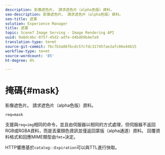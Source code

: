 ```yaml
---
description: 影像遮色片。 請求遮色片（alpha色版）資料。
seo-description: 影像遮色片。 請求遮色片（alpha色版）資料。
seo-title: 遮罩
solution: Experience Manager
title: 遮罩
topic: Scene7 Image Serving - Image Rendering API
uuid: 9a8dc4bc-0757-45d2-adfe-d4bd69b4efa9
translation-type: tm+mt
source-git-commit: 7bc7b3a86fbcdc57cfdc31745fae3afc06e44b15
workflow-type: tm+mt
source-wordcount: '85'
ht-degree: 0%

---
```



# 掩碼{#mask}

影像遮色片。 請求遮色片（alpha色版）資料。

`req=mask`

支援與`req=img`相同的命令，並且由伺服器以相同的方式處理，但伺服器不返回RGB或RGBA資料，而是丟棄顏色資訊並僅返回蒙版（alpha通道）資料。 回覆資料格式和回應MIME類型由`fmt=`決定。

HTTP響應基於`catalog::Expiration`可以與TTL進行快取。
